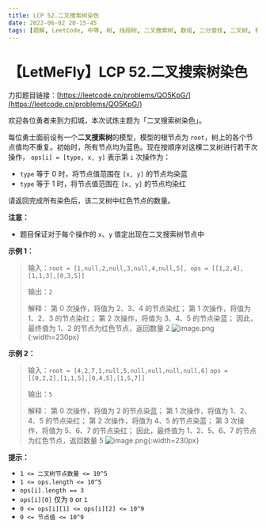 ```yaml
---
title: LCP 52.二叉搜索树染色
date: 2022-06-02 20-15-45
tags: [题解, LeetCode, 中等, 树, 线段树, 二叉搜索树, 数组, 二分查找, 二叉树, 有序集合]
---
```


# 【LetMeFly】LCP 52.二叉搜索树染色

力扣题目链接：[https://leetcode.cn/problems/QO5KpG/](https://leetcode.cn/problems/QO5KpG/)

欢迎各位勇者来到力扣城，本次试炼主题为「二叉搜索树染色」。

每位勇士面前设有一个**二叉搜索树**的模型，模型的根节点为 `root`，树上的各个节点值均不重复。初始时，所有节点均为蓝色。现在按顺序对这棵二叉树进行若干次操作， `ops[i] = [type, x, y]` 表示第 `i` 次操作为：
+ `type` 等于 0 时，将节点值范围在 `[x, y]` 的节点均染蓝
+ `type` 等于 1 时，将节点值范围在 `[x, y]` 的节点均染红

请返回完成所有染色后，该二叉树中红色节点的数量。


**注意：**
+ 题目保证对于每个操作的 `x`、`y` 值定出现在二叉搜索树节点中

**示例 1：**
>输入：`root = [1,null,2,null,3,null,4,null,5], ops = [[1,2,4],[1,1,3],[0,3,5]]`
>
>输出：`2`
>
>解释：
>第 0 次操作，将值为 2、3、4 的节点染红；
>第 1 次操作，将值为 1、2、3 的节点染红；
>第 2 次操作，将值为 3、4、5 的节点染蓝；
>因此，最终值为 1、2 的节点为红色节点，返回数量 2
![image.png](https://pic.leetcode-cn.com/1649833948-arSlXd-image.png){:width=230px}


**示例 2：**
>输入：`root = [4,2,7,1,null,5,null,null,null,null,6]` 
>`ops = [[0,2,2],[1,1,5],[0,4,5],[1,5,7]]`
>
>输出：`5`
>
>解释：
>第 0 次操作，将值为 2 的节点染蓝；
>第 1 次操作，将值为 1、2、4、5 的节点染红；
>第 2 次操作，将值为 4、5 的节点染蓝；
>第 3 次操作，将值为 5、6、7 的节点染红；
>因此，最终值为 1、2、5、6、7 的节点为红色节点，返回数量 5
![image.png](https://pic.leetcode-cn.com/1649833763-BljEbP-image.png){:width=230px}

**提示：**
+ `1 <= 二叉树节点数量 <= 10^5`
+ `1 <= ops.length <= 10^5`
+ `ops[i].length == 3`
+ `ops[i][0]` 仅为 `0` or `1`
+ `0 <= ops[i][1] <= ops[i][2] <= 10^9`
+ `0 <= 节点值 <= 10^9`


    